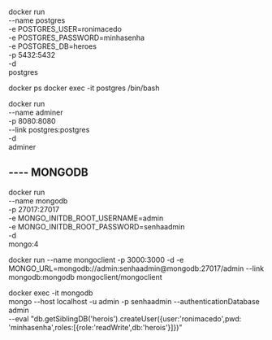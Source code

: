 docker run \
    --name postgres \
    -e POSTGRES_USER=ronimacedo \
    -e POSTGRES_PASSWORD=minhasenha \
    -e POSTGRES_DB=heroes \
    -p 5432:5432 \
    -d \
    postgres

docker ps
docker exec -it postgres /bin/bash

docker run \
    --name adminer \
    -p 8080:8080 \
    --link postgres:postgres \
    -d \
    adminer

## ---- MONGODB

docker run \
    --name mongodb \
    -p 27017:27017 \
    -e MONGO_INITDB_ROOT_USERNAME=admin \
    -e MONGO_INITDB_ROOT_PASSWORD=senhaadmin \
    -d \
    mongo:4

docker run --name mongoclient -p 3000:3000 -d -e MONGO_URL=mongodb://admin:senhaadmin@mongodb:27017/admin --link mongodb:mongodb mongoclient/mongoclient

docker exec -it mongodb \
    mongo --host localhost -u admin -p senhaadmin --authenticationDatabase admin \
    --eval "db.getSiblingDB('herois').createUser({user:'ronimacedo',pwd: 'minhasenha',roles:[{role:'readWrite',db:'herois'}]})"